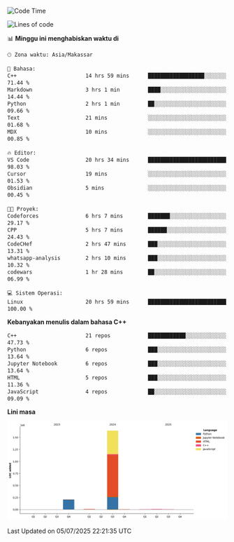 <!--START_SECTION:waka-->
![Code Time](http://img.shields.io/badge/Code%20Time-314%20hrs-blue)

![Lines of code](https://img.shields.io/badge/Sejak%20Hello%20World%20aku%20telah%20menulis-1.9%20million%20baris%20kode-blue)

📊 **Minggu ini menghabiskan waktu di** 

```text
🕑︎ Zona waktu: Asia/Makassar

💬 Bahasa: 
C++                      14 hrs 59 mins      ██████████████████░░░░░░░   71.44 % 
Markdown                 3 hrs 1 min         ████░░░░░░░░░░░░░░░░░░░░░   14.44 % 
Python                   2 hrs 1 min         ██░░░░░░░░░░░░░░░░░░░░░░░   09.66 % 
Text                     21 mins             ░░░░░░░░░░░░░░░░░░░░░░░░░   01.68 % 
MDX                      10 mins             ░░░░░░░░░░░░░░░░░░░░░░░░░   00.85 % 

🔥 Editor: 
VS Code                  20 hrs 34 mins      █████████████████████████   98.03 % 
Cursor                   19 mins             ░░░░░░░░░░░░░░░░░░░░░░░░░   01.53 % 
Obsidian                 5 mins              ░░░░░░░░░░░░░░░░░░░░░░░░░   00.45 % 

🐱‍💻 Proyek: 
Codeforces               6 hrs 7 mins        ███████░░░░░░░░░░░░░░░░░░   29.17 % 
CPP                      5 hrs 7 mins        ██████░░░░░░░░░░░░░░░░░░░   24.43 % 
CodeCHef                 2 hrs 47 mins       ███░░░░░░░░░░░░░░░░░░░░░░   13.31 % 
whatsapp-analysis        2 hrs 10 mins       ███░░░░░░░░░░░░░░░░░░░░░░   10.32 % 
codewars                 1 hr 28 mins        ██░░░░░░░░░░░░░░░░░░░░░░░   06.99 % 

💻 Sistem Operasi: 
Linux                    20 hrs 59 mins      █████████████████████████   100.00 % 
```

**Kebanyakan menulis dalam bahasa C++** 

```text
C++                      21 repos            ████████████░░░░░░░░░░░░░   47.73 % 
Python                   6 repos             ███░░░░░░░░░░░░░░░░░░░░░░   13.64 % 
Jupyter Notebook         6 repos             ███░░░░░░░░░░░░░░░░░░░░░░   13.64 % 
HTML                     5 repos             ███░░░░░░░░░░░░░░░░░░░░░░   11.36 % 
JavaScript               4 repos             ██░░░░░░░░░░░░░░░░░░░░░░░   09.09 % 
```



**Lini masa**

![Lines of Code chart](https://raw.githubusercontent.com/yusuf601/yusuf601/main/assets/bar_graph.png)


 Last Updated on 05/07/2025 22:21:35 UTC
<!--END_SECTION:waka-->

